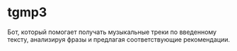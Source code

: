 # tgmp3
Бот, который помогает получать музыкальные треки по введенному тексту, анализируя фразы и предлагая соответствующие рекомендации.
